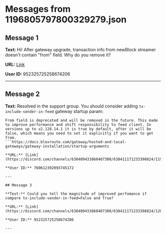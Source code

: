 # Messages from 1196805797800329279.json

## Message 1

**Text:** Hi!
After gateway upgrade, transaction info from newBlock streamer doesn't contain "from" field.
Why do you remove it?

**URL:** [Link](https://discord.com/channels/638409433860407300/638411171233398824/1196805797800329279)

**User ID:** 952325725258674206

---

## Message 2

**Text:** Resolved in the support group.
You should consider adding `tx-include-sender-in-feed` gateway startup param: 
```
From field is deprecated and will be removed in the future. This made to improve performance and shift responsibility to feed client. In versions up to v2.128.14.1 it is true by default, after it will be false, which means you need to set it explicitly if you want to get from.
```https://docs.bloxroute.com/gateway/hosted-and-local-gateways/gateway-installation/startup-arguments

**URL:** [Link](https://discord.com/channels/638409433860407300/638411171233398824/1196854489177653358)

**User ID:** 760612392093745172

---

## Message 3

**Text:** Could you tell the magnitude of improved perfomance if compare tx-include-sender-in-feed=False and True?

**URL:** [Link](https://discord.com/channels/638409433860407300/638411171233398824/1200012850480033892)

**User ID:** 952325725258674206

---

